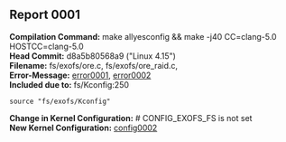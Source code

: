 ## Report 0001 ##
**Compilation Command:** make allyesconfig && make -j40 CC=clang-5.0 HOSTCC=clang-5.0  
**Head Commit:** d8a5b80568a9 ("Linux 4.15")  
**Filename:** fs/exofs/ore.c, fs/exofs/ore_raid.c,   
**Error-Message:** [error0001](../error-files/error0001.md), [error0002](../error-files/error0002.md)  
**Included due to:** fs/Kconfig:250  
```
source "fs/exofs/Kconfig"
```  
**Change in Kernel Configuration:**   # CONFIG_EXOFS_FS is not set  
**New Kernel Configuration:** [config0002](../config-files/config0002)  

